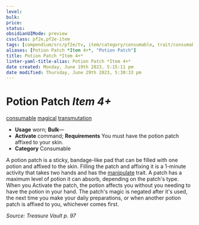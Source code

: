 ```yaml
---
level:
bulk:
price:
status:
obsidianUIMode: preview
cssclass: pf2e,pf2e-item
tags: [compendium/src/pf2e/tv, item/category/consumable, trait/consumable, trait/magical, trait/transmutation]
aliases: [Potion Patch *Item 4+*, "Potion Patch"]
title: Potion Patch *Item 4+*
linter-yaml-title-alias: Potion Patch *Item 4+*
date created: Monday, June 19th 2023, 5:15:11 pm
date modified: Thursday, June 29th 2023, 5:30:33 pm
---
```


# Potion Patch *Item 4+*

[consumable](rules/traits/consumable.md) [magical](rules/traits/magical.md) [transmutation](rules/traits/transmutation.md)  

- **Usage** worn; **Bulk**—
- **Activate** command; **Requirements** You must have the potion patch affixed to your skin.
- **Category** Consumable

A potion patch is a sticky, bandage-like pad that can be filled with one potion and affixed to the skin. Filling the patch and affixing it is a 1-minute activity that takes two hands and has the [manipulate](rules/traits/manipulate.md) trait. A patch has a maximum level of potion it can absorb, depending on the patch's type. When you Activate the patch, the potion affects you without you needing to have the potion in your hand. The patch's magic is negated after it's used, the next time you make your daily preparations, or when another potion patch is affixed to you, whichever comes first.

*Source: Treasure Vault p. 97*
